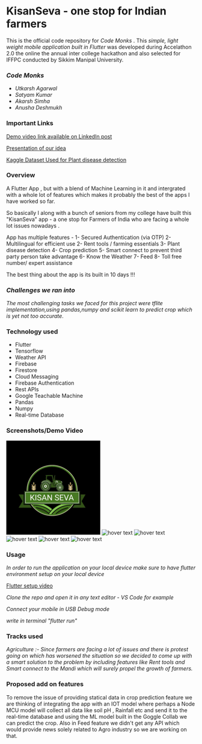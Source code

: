 # KisanSeva - one stop for Indian farmers

This is the official code repository for _Code Monks_ . This _simple, light weight mobile application built in Flutter_ was developed during Accelathon 2.0
the online the annual inter college hackathon and also selected for IFFPC conducted by Sikkim Manipal University.

### _Code Monks_

* _Utkarsh Agarwal_
* _Satyam Kumar_
* _Akarsh Simha_
* _Anusha Deshmukh_

### Important Links

[Demo video link available on LinkedIn post](https://www.linkedin.com/posts/utkarsh-agarwal-654470191_flutter-firebase-activity-6739141708711280640-DcMy)

[Presentation of our idea](https://www.canva.com/design/DAEODJfeMvQ/qXX7OivLJ0kkQ7KPmvaJ-w/edit)

[Kaggle Dataset Used for Plant disease detection](https://www.kaggle.com/vipoooool/new-plant-diseases-dataset)



### Overview

A Flutter App , but with a blend of Machine Learning in it and intergrated with a whole lot of features which makes it probably the best of the apps I have worked so far. 

So basically I along with a bunch of seniors from my college have built this "KisanSeva" app - a one stop for Farmers of India who are facing a whole lot issues nowadays .

App has multiple features - 
1- Secured Authentication (via OTP)
2- Multilingual for efficient use 
2- Rent tools / farming essentials
3- Plant disease detection
4- Crop prediction 
5- Smart connect to prevent third party person take advantage 
6- Know the Weather
7- Feed 
8- Toll free number/ expert assistance

The best thing about the app is its built in 10 days !!! 

### _Challenges we ran into_
_The most challenging tasks we faced for this project were tflite implementation,using pandas,numpy and scikit learn to predict crop which is yet not too accurate_.

### Technology used

* Flutter
* Tensorflow
* Weather API
* Firebase
* Firestore
* Cloud Messaging
* Firebase Authentication
* Rest APIs
* Google Teachable Machine
* Pandas
* Numpy
* Real-time Database

### Screenshots/Demo Video

<img src="https://github.com/UtkarshA135/KisanSeva/blob/master/IMG-20201130-WA0055.jpg" width="250" title="hover text">

<img src="https://github.com/anirudh-t4/wHACKiest2021_USELESS_DEVELOPERS/blob/main/images/IMG-20210404-WA0005.jpg" width="250" title="hover text">

<img src="https://github.com/anirudh-t4/wHACKiest2021_USELESS_DEVELOPERS/blob/main/images/pose.jpeg" width="250" title="hover text">
<img src="https://github.com/anirudh-t4/wHACKiest2021_USELESS_DEVELOPERS/blob/main/images/medicine.jpeg" width="250" title="hover text">
<img src="https://github.com/anirudh-t4/wHACKiest2021_USELESS_DEVELOPERS/blob/main/images/lungs.jpeg" width="250" title="hover text">
<img src="https://github.com/anirudh-t4/wHACKiest2021_USELESS_DEVELOPERS/blob/main/images/body.jpeg" width="250" title="hover text">




### Usage

_In order to run the application on your local device make sure to have flutter environment setup on your local device_

[Flutter setup video](https://www.youtube.com/watch?v=fDnqXmLSqtg "Video")

_Clone the repo and open it in any text editor - VS Code for example_

_Connect your mobile in USB Debug mode_

_write in terminal "flutter run"_

### Tracks used
_Agriculture :-  Since farmers are facing a lot of issues and there is protest going on which has worsened the situation so we decided to come up with a smart solution to the problem by including features like Rent tools and Smart connect to the Mandi which will surely propel the growth of farmers._

### Proposed add on features
 
To remove the issue of providing statical data in crop prediction feature we are thinking of integrating the app with an IOT model where perhaps a Node MCU model will collect all data like soil pH , Rainfall etc and send it to the real-time database and using the ML model built in the Goggle Collab we can predict the crop.
Also in Feed feature we didn't get any API which would provide news solely related to Agro industry so we are working on that.
